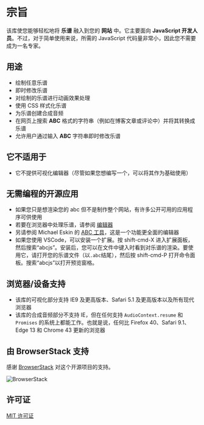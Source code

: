 # 宗旨

该库使您能够轻松地将 **乐谱** 融入到您的 **网站** 中。它主要面向 **JavaScript 开发人员**。不过，对于简单使用来说，所需的 JavaScript 代码量非常小，因此您不需要成为一名专家。

## 用途

* 绘制任意乐谱
* 即时修改乐谱
* 对绘制的乐谱进行动画效果处理
* 使用 CSS 样式化乐谱
* 为乐谱创建合成音频
* 在网页上搜索 **ABC** 格式的字符串（例如在博客文章或评论中）并将其转换成乐谱
* 允许用户通过输入 **ABC** 字符串即时修改乐谱

## 它不适用于

* 它不提供可视化编辑器（尽管如果您想编写一个，可以将其作为基础使用）

## 无需编程的开源应用

* 如果您只是想渲染您的 abc 但不是制作整个网站，有许多公开可用的应用程序可供使用
* 若要在浏览器中处理乐谱，请参阅 [编辑器](https://editor.drawthedots.com)
* 另请参阅 Michael Eskin 的 [ABC 工具](https://michaeleskin.com/abctools/abctools.html)，这是一个功能更全面的编辑器
* 如果您使用 VSCode，可以安装一个扩展。按 shift-cmd-X 进入扩展面板，然后搜索“abcjs”。安装后，您可以在文件中键入时看到对乐谱的渲染。要使用它，请打开您的乐谱文件（以`.abc`结尾），然后按 shift-cmd-P 打开命令面板。搜索“abcjs”以打开预览窗格。

## 浏览器/设备支持

* 该库的可视化部分支持 IE9 及更高版本、Safari 5.1 及更高版本以及所有现代浏览器
* 该库的合成音频部分不支持 IE，但在任何支持 `AudioContext.resume` 和 `Promises` 的系统上都能工作。也就是说，任何比 Firefox 40、Safari 9.1、Edge 13 和 Chrome 43 更新的浏览器

## 由 BrowserStack 支持

感谢 [BrowserStack](https://browserstack.com/) 对这个开源项目的支持。

![BrowserStack](https://paulrosen.github.io/abcjs/img/browserstack-logo-600x315.png)

## 许可证

[MIT 许可证](http://opensource.org/licenses/MIT)
